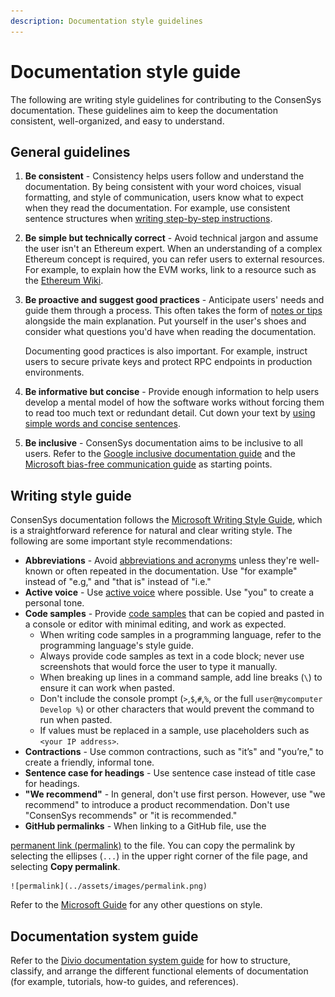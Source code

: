 ```yaml
---
description: Documentation style guidelines
---
```


# Documentation style guide

The following are writing style guidelines for contributing to the ConsenSys documentation.
These guidelines aim to keep the documentation consistent, well-organized, and easy to understand.

## General guidelines

1. **Be consistent** - Consistency helps users follow and understand the documentation.
    By being consistent with your word choices, visual formatting, and style of communication, users know what to expect when they read the documentation.
    For example, use consistent sentence structures when [writing step-by-step instructions](https://docs.microsoft.com/en-us/style-guide/procedures-instructions/writing-step-by-step-instructions).

1. **Be simple but technically correct** - Avoid technical jargon and assume the user isn't an Ethereum expert.
    When an understanding of a complex Ethereum concept is required, you can refer users to external resources.
    For example, to explain how the EVM works, link to a resource such as the [Ethereum Wiki](https://eth.wiki/en/concepts/evm/ethereum-virtual-machine-(evm)-awesome-list).

1. **Be proactive and suggest good practices** - Anticipate users' needs and guide them through a process.
    This often takes the form of [notes or tips](markdown/extensions.md#call-outs) alongside the main explanation.
    Put yourself in the user's shoes and consider what questions you'd have when reading the documentation.

    Documenting good practices is also important.
    For example, instruct users to secure private keys and protect RPC endpoints in production environments.

1. **Be informative but concise** - Provide enough information to help users develop a mental model of how the software works without forcing them to read too much text or redundant detail.
    Cut down your text by [using simple words and concise sentences](https://docs.microsoft.com/en-us/style-guide/word-choice/use-simple-words-concise-sentences).

1. **Be inclusive** - ConsenSys documentation aims to be inclusive to all users.
    Refer to the [Google inclusive documentation guide](https://developers.google.com/style/inclusive-documentation) and the [Microsoft bias-free communication guide](https://docs.microsoft.com/en-us/style-guide/bias-free-communication) as starting points.

## Writing style guide

ConsenSys documentation follows the [Microsoft Writing Style Guide](https://docs.microsoft.com/en-us/style-guide/welcome/), which is a straightforward reference for natural and clear writing style.
The following are some important style recommendations:

- **Abbreviations** - Avoid [abbreviations and acronyms](https://docs.microsoft.com/en-us/style-guide/acronyms) unless they're well-known or often repeated in the documentation.
  Use "for example" instead of "e.g," and "that is" instead of "i.e."
- **Active voice** - Use [active voice](https://docs.microsoft.com/en-us/style-guide/grammar/verbs#active-and-passive-voice) where possible.
  Use "you" to create a personal tone.
- **Code samples** - Provide [code samples](markdown/extensions.md#code-samples) that can be copied and pasted in a console or editor with minimal editing, and work as expected.
    - When writing code samples in a programming language, refer to the programming language's style guide.
    - Always provide code samples as text in a code block; never use screenshots that would force the user to type it manually.
    - When breaking up lines in a command sample, add line breaks (`\`) to ensure it can work when pasted.
    - Don't include the console prompt (`>`,`$`,`#`,`%`, or the full `user@mycomputer Develop %`) or other characters that would prevent the command to run when pasted.
    - If values must be replaced in a sample, use placeholders such as `<your IP address>`.
- **Contractions** - Use common contractions, such as "it’s" and "you’re," to create a friendly, informal tone.
- **Sentence case for headings** - Use sentence case instead of title case for headings.
- **"We recommend"** - In general, don't use first person. However, use "we recommend" to introduce a product recommendation.
  Don't use "ConsenSys recommends" or "it is recommended."
- **GitHub permalinks** - When linking to a GitHub file, use the
<!-- markdown-link-check-disable-next-line -->
  [permanent link (permalink)](https://docs.github.com/en/repositories/working-with-files/using-files/getting-permanent-links-to-files)
  to the file.
  You can copy the permalink by selecting the ellipses (`...`) in the upper right corner of the file page, and
  selecting **Copy permalink**.

    ![permalink](../assets/images/permalink.png)

Refer to the [Microsoft Guide](https://docs.microsoft.com/en-us/style-guide/welcome/) for any other questions on style.

## Documentation system guide

Refer to the [Divio documentation system guide](https://documentation.divio.com/) for how to structure, classify, and
arrange the different functional elements of documentation (for example, tutorials, how-to guides, and references).
